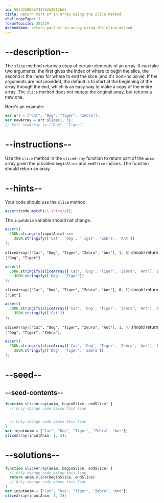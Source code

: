 ```yaml
---
id: 587d7b90367417b2b2512b65
title: Return Part of an Array Using the slice Method
challengeType: 1
forumTopicId: 301239
dashedName: return-part-of-an-array-using-the-slice-method
---
```


# --description--

The `slice` method returns a copy of certain elements of an array. It can take two arguments, the first gives the index of where to begin the slice, the second is the index for where to end the slice (and it's non-inclusive). If the arguments are not provided, the default is to start at the beginning of the array through the end, which is an easy way to make a copy of the entire array. The `slice` method does not mutate the original array, but returns a new one.

Here's an example:

```js
var arr = ["Cat", "Dog", "Tiger", "Zebra"];
var newArray = arr.slice(1, 3);
// Sets newArray to ["Dog", "Tiger"]
```

# --instructions--

Use the `slice` method in the `sliceArray` function to return part of the `anim` array given the provided `beginSlice` and `endSlice` indices. The function should return an array.

# --hints--

Your code should use the `slice` method.

```js
assert(code.match(/\.slice/g));
```

The `inputAnim` variable should not change.

```js
assert(
  JSON.stringify(inputAnim) ===
    JSON.stringify(['Cat', 'Dog', 'Tiger', 'Zebra', 'Ant'])
);
```

`sliceArray(["Cat", "Dog", "Tiger", "Zebra", "Ant"], 1, 3)` should return `["Dog", "Tiger"]`.

```js
assert(
  JSON.stringify(sliceArray(['Cat', 'Dog', 'Tiger', 'Zebra', 'Ant'], 1, 3)) ===
    JSON.stringify(['Dog', 'Tiger'])
);
```

`sliceArray(["Cat", "Dog", "Tiger", "Zebra", "Ant"], 0, 1)` should return `["Cat"]`.

```js
assert(
  JSON.stringify(sliceArray(['Cat', 'Dog', 'Tiger', 'Zebra', 'Ant'], 0, 1)) ===
    JSON.stringify(['Cat'])
);
```

`sliceArray(["Cat", "Dog", "Tiger", "Zebra", "Ant"], 1, 4)` should return `["Dog", "Tiger", "Zebra"]`.

```js
assert(
  JSON.stringify(sliceArray(['Cat', 'Dog', 'Tiger', 'Zebra', 'Ant'], 1, 4)) ===
    JSON.stringify(['Dog', 'Tiger', 'Zebra'])
);
```

# --seed--

## --seed-contents--

```js
function sliceArray(anim, beginSlice, endSlice) {
  // Only change code below this line


  // Only change code above this line
}
var inputAnim = ["Cat", "Dog", "Tiger", "Zebra", "Ant"];
sliceArray(inputAnim, 1, 3);
```

# --solutions--

```js
function sliceArray(anim, beginSlice, endSlice) {
  // Only change code below this line
  return anim.slice(beginSlice, endSlice)
  // Only change code above this line
}
var inputAnim = ["Cat", "Dog", "Tiger", "Zebra", "Ant"];
sliceArray(inputAnim, 1, 3);
```
